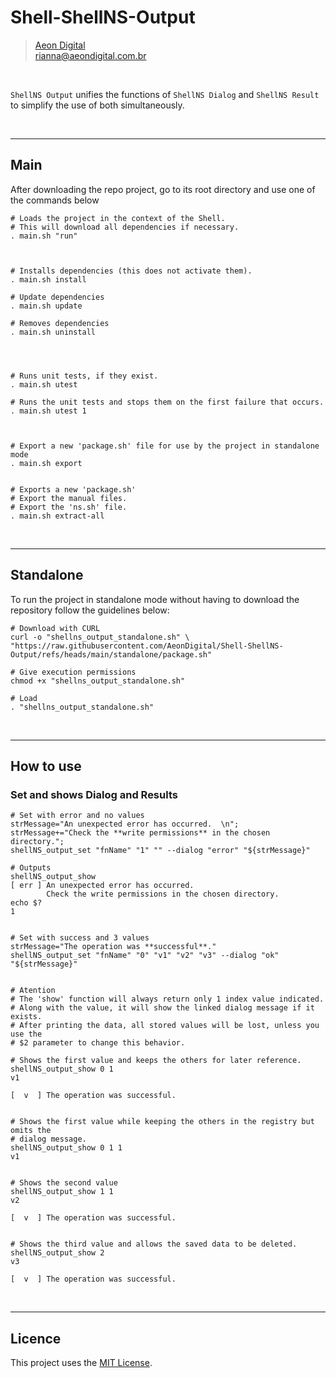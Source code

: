 Shell-ShellNS-Output
================================

> [Aeon Digital](http://www.aeondigital.com.br)  
> rianna@aeondigital.com.br

&nbsp;

``ShellNS Output`` unifies the functions of ``ShellNS Dialog`` and 
``ShellNS Result`` to simplify the use of both simultaneously.  


&nbsp;
&nbsp;

________________________________________________________________________________

## Main

After downloading the repo project, go to its root directory and use one of the 
commands below

``` shell
# Loads the project in the context of the Shell.
# This will download all dependencies if necessary. 
. main.sh "run"



# Installs dependencies (this does not activate them).
. main.sh install

# Update dependencies
. main.sh update

# Removes dependencies
. main.sh uninstall




# Runs unit tests, if they exist.
. main.sh utest

# Runs the unit tests and stops them on the first failure that occurs.
. main.sh utest 1



# Export a new 'package.sh' file for use by the project in standalone mode
. main.sh export


# Exports a new 'package.sh'
# Export the manual files.
# Export the 'ns.sh' file.
. main.sh extract-all
```

&nbsp;
&nbsp;


________________________________________________________________________________

## Standalone

To run the project in standalone mode without having to download the repository 
follow the guidelines below:  

``` shell
# Download with CURL
curl -o "shellns_output_standalone.sh" \
"https://raw.githubusercontent.com/AeonDigital/Shell-ShellNS-Output/refs/heads/main/standalone/package.sh"

# Give execution permissions
chmod +x "shellns_output_standalone.sh"

# Load
. "shellns_output_standalone.sh"
```


&nbsp;
&nbsp;


________________________________________________________________________________

## How to use

### Set and shows Dialog and Results

``` shell
# Set with error and no values
strMessage="An unexpected error has occurred.  \n";
strMessage+="Check the **write permissions** in the chosen directory.";
shellNS_output_set "fnName" "1" "" --dialog "error" "${strMessage}"

# Outputs
shellNS_output_show
[ err ] An unexpected error has occurred.
        Check the write permissions in the chosen directory.
echo $?
1


# Set with success and 3 values
strMessage="The operation was **successful**."
shellNS_output_set "fnName" "0" "v1" "v2" "v3" --dialog "ok" "${strMessage}"


# Atention
# The 'show' function will always return only 1 index value indicated.
# Along with the value, it will show the linked dialog message if it exists.
# After printing the data, all stored values will be lost, unless you use the 
# $2 parameter to change this behavior.

# Shows the first value and keeps the others for later reference. 
shellNS_output_show 0 1
v1

[  v  ] The operation was successful.


# Shows the first value while keeping the others in the registry but omits the 
# dialog message.
shellNS_output_show 0 1 1
v1


# Shows the second value
shellNS_output_show 1 1
v2

[  v  ] The operation was successful.


# Shows the third value and allows the saved data to be deleted. 
shellNS_output_show 2
v3

[  v  ] The operation was successful.
```

&nbsp;
&nbsp;


________________________________________________________________________________

## Licence

This project uses the [MIT License](LICENCE.md).